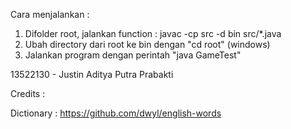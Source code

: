 Cara menjalankan :
1. Difolder root, jalankan function : javac -cp src -d bin src/*.java
2. Ubah directory dari root ke bin dengan "cd root" (windows)
2. Jalankan program dengan perintah "java GameTest"

13522130 - Justin Aditya Putra Prabakti

Credits :

Dictionary :
https://github.com/dwyl/english-words